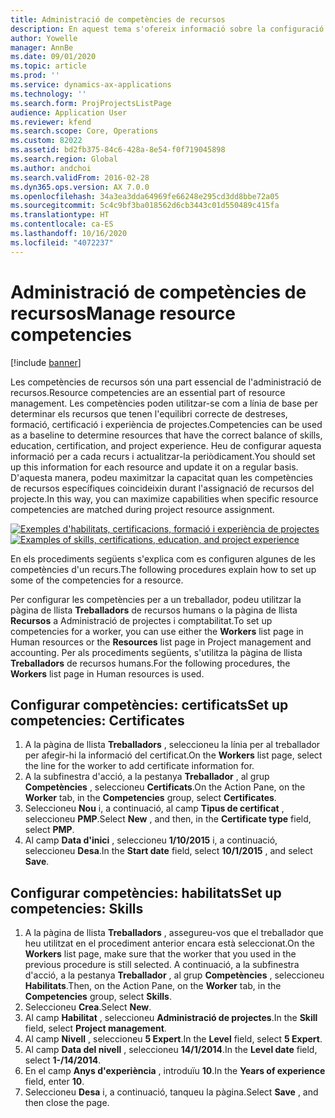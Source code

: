 ```yaml
---
title: Administració de competències de recursos
description: En aquest tema s'ofereix informació sobre la configuració de competències per a recursos del projecte.
author: Yowelle
manager: AnnBe
ms.date: 09/01/2020
ms.topic: article
ms.prod: ''
ms.service: dynamics-ax-applications
ms.technology: ''
ms.search.form: ProjProjectsListPage
audience: Application User
ms.reviewer: kfend
ms.search.scope: Core, Operations
ms.custom: 82022
ms.assetid: bd2fb375-84c6-428a-8e54-f0f719045898
ms.search.region: Global
ms.author: andchoi
ms.search.validFrom: 2016-02-28
ms.dyn365.ops.version: AX 7.0.0
ms.openlocfilehash: 34a3ea3dda64969fe66248e295cd3dd8bbe72a05
ms.sourcegitcommit: 5c4c9bf3ba018562d6cb3443c01d550489c415fa
ms.translationtype: HT
ms.contentlocale: ca-ES
ms.lasthandoff: 10/16/2020
ms.locfileid: "4072237"
---
```

# <a name="manage-resource-competencies"></a><span data-ttu-id="b9fed-103">Administració de competències de recursos</span><span class="sxs-lookup"><span data-stu-id="b9fed-103">Manage resource competencies</span></span>

[!include [banner](../includes/banner.md)]

<span data-ttu-id="b9fed-104">Les competències de recursos són una part essencial de l'administració de recursos.</span><span class="sxs-lookup"><span data-stu-id="b9fed-104">Resource competencies are an essential part of resource management.</span></span> <span data-ttu-id="b9fed-105">Les competències poden utilitzar-se com a línia de base per determinar els recursos que tenen l'equilibri correcte de destreses, formació, certificació i experiència de projectes.</span><span class="sxs-lookup"><span data-stu-id="b9fed-105">Competencies can be used as a baseline to determine resources that have the correct balance of skills, education, certification, and project experience.</span></span> <span data-ttu-id="b9fed-106">Heu de configurar aquesta informació per a cada recurs i actualitzar-la periòdicament.</span><span class="sxs-lookup"><span data-stu-id="b9fed-106">You should set up this information for each resource and update it on a regular basis.</span></span> <span data-ttu-id="b9fed-107">D'aquesta manera, podeu maximitzar la capacitat quan les competències de recursos específiques coincideixin durant l'assignació de recursos del projecte.</span><span class="sxs-lookup"><span data-stu-id="b9fed-107">In this way, you can maximize capabilities when specific resource competencies are matched during project resource assignment.</span></span>

<span data-ttu-id="b9fed-108">[![Exemples d'habilitats, certificacions, formació i experiència de projectes](./media/projectresourcing06-1024x383.jpg)](./media/projectresourcing06.jpg)</span><span class="sxs-lookup"><span data-stu-id="b9fed-108">[![Examples of skills, certifications, education, and project experience](./media/projectresourcing06-1024x383.jpg)](./media/projectresourcing06.jpg)</span></span>

<span data-ttu-id="b9fed-109">En els procediments següents s'explica com es configuren algunes de les competències d'un recurs.</span><span class="sxs-lookup"><span data-stu-id="b9fed-109">The following procedures explain how to set up some of the competencies for a resource.</span></span>

<span data-ttu-id="b9fed-110">Per configurar les competències per a un treballador, podeu utilitzar la pàgina de llista **Treballadors** de recursos humans o la pàgina de llista **Recursos** a Administració de projectes i comptabilitat.</span><span class="sxs-lookup"><span data-stu-id="b9fed-110">To set up competencies for a worker, you can use either the **Workers** list page in Human resources or the **Resources** list page in Project management and accounting.</span></span> <span data-ttu-id="b9fed-111">Per als procediments següents, s'utilitza la pàgina de llista **Treballadors** de recursos humans.</span><span class="sxs-lookup"><span data-stu-id="b9fed-111">For the following procedures, the **Workers** list page in Human resources is used.</span></span>

## <a name="set-up-competencies-certificates"></a><span data-ttu-id="b9fed-112">Configurar competències: certificats</span><span class="sxs-lookup"><span data-stu-id="b9fed-112">Set up competencies: Certificates</span></span>

1. <span data-ttu-id="b9fed-113">A la pàgina de llista **Treballadors** , seleccioneu la línia per al treballador per afegir-hi la informació del certificat.</span><span class="sxs-lookup"><span data-stu-id="b9fed-113">On the **Workers** list page, select the line for the worker to add certificate information for.</span></span>
2. <span data-ttu-id="b9fed-114">A la subfinestra d'acció, a la pestanya **Treballador** , al grup **Competències** , seleccioneu **Certificats**.</span><span class="sxs-lookup"><span data-stu-id="b9fed-114">On the Action Pane, on the **Worker** tab, in the **Competencies** group, select **Certificates**.</span></span>
3. <span data-ttu-id="b9fed-115">Seleccioneu **Nou** i, a continuació, al camp **Tipus de certificat** , seleccioneu **PMP**.</span><span class="sxs-lookup"><span data-stu-id="b9fed-115">Select **New** , and then, in the **Certificate type** field, select **PMP**.</span></span>
4. <span data-ttu-id="b9fed-116">Al camp **Data d'inici** , seleccioneu **1/10/2015** i, a continuació, seleccioneu **Desa**.</span><span class="sxs-lookup"><span data-stu-id="b9fed-116">In the **Start date** field, select **10/1/2015** , and select **Save**.</span></span>

## <a name="set-up-competencies-skills"></a><span data-ttu-id="b9fed-117">Configurar competències: habilitats</span><span class="sxs-lookup"><span data-stu-id="b9fed-117">Set up competencies: Skills</span></span>

1. <span data-ttu-id="b9fed-118">A la pàgina de llista **Treballadors** , assegureu-vos que el treballador que heu utilitzat en el procediment anterior encara està seleccionat.</span><span class="sxs-lookup"><span data-stu-id="b9fed-118">On the **Workers** list page, make sure that the worker that you used in the previous procedure is still selected.</span></span> <span data-ttu-id="b9fed-119">A continuació, a la subfinestra d'acció, a la pestanya **Treballador** , al grup **Competències** , seleccioneu **Habilitats**.</span><span class="sxs-lookup"><span data-stu-id="b9fed-119">Then, on the Action Pane, on the **Worker** tab, in the **Competencies** group, select **Skills**.</span></span>
2. <span data-ttu-id="b9fed-120">Seleccioneu **Crea**.</span><span class="sxs-lookup"><span data-stu-id="b9fed-120">Select **New**.</span></span>
3. <span data-ttu-id="b9fed-121">Al camp **Habilitat** , seleccioneu **Administració de projectes**.</span><span class="sxs-lookup"><span data-stu-id="b9fed-121">In the **Skill** field, select **Project management**.</span></span>
4. <span data-ttu-id="b9fed-122">Al camp **Nivell** , seleccioneu **5 Expert**.</span><span class="sxs-lookup"><span data-stu-id="b9fed-122">In the **Level** field, select **5 Expert**.</span></span>
5. <span data-ttu-id="b9fed-123">Al camp **Data del nivell** , seleccioneu **14/1/2014**.</span><span class="sxs-lookup"><span data-stu-id="b9fed-123">In the **Level date** field, select **1-/14/2014**.</span></span>
6. <span data-ttu-id="b9fed-124">En el camp **Anys d'experiència** , introduïu **10**.</span><span class="sxs-lookup"><span data-stu-id="b9fed-124">In the **Years of experience** field, enter **10**.</span></span>
7. <span data-ttu-id="b9fed-125">Seleccioneu **Desa** i, a continuació, tanqueu la pàgina.</span><span class="sxs-lookup"><span data-stu-id="b9fed-125">Select **Save** , and then close the page.</span></span>
